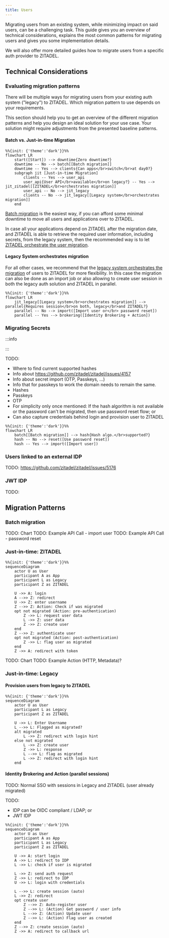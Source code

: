 ```yaml
---
title: Users
---
```


Migrating users from an existing system, while minimizing impact on said users, can be a challenging task.
This guide gives you an overview of technical considerations, explains the most common patterns for migrating users and gives you some implementation details.

We will also offer more detailed guides how to migrate users from a specific auth provider to ZITADEL.

## Technical Considerations

### Evaluating migration patterns

There will be multiple ways for migrating users from your existing auth system ("legacy") to ZITADEL.
Which migration pattern to use depends on your requirements.

This section should help you to get an overview of the different migration patterns and help you design an ideal solution for your use case. Your solution might require adjustments from the presented baseline patterns.

#### Batch vs. Just-in-time Migration

```mermaid
%%{init: {'theme':'dark'}}%%
flowchart LR
    start([Start]) --> downtime{Zero downtime?}
    downtime -- No --> batch[[Batch migration]]
    downtime -- Yes --> clients{Can apps</br>switch</br>at day0?}
    subgraph jit [Just-in-time Migration]
        clients -- Yes --> user_api
        user_api{User API</br>available</br>on legacy?} -- Yes --> jit_zitadel[[ZITADEL</br>orchestrates migration]]
        user_api -- No --> jit_legacy
        clients -- No --> jit_legacy[[Legacy system</br>orchestrates migration]]
    end
```

[Batch migration](#batch-migration) is the easiest way, if you can afford some minimal downtime to move all users and applications over to ZITADEL.

In case all your applications depend on ZITADEL after the migration date, and ZITADEL is able to retrieve the required user information, including secrets, from the legacy system, then the recommended way is to let [ZITADEL orchestrate the user migration](#just-in-time-zitadel).

#### Legacy System orchestrates migration

For all other cases, we recommend that the [legacy system orchestrates the migration](#legacy-system-orchestrates-migration) of users to ZITADEL for more flexibility.
In this case the migration can also be done as an import job or also allowing to create user session in both the legacy auth solution and ZITADEL in parallel.

```mermaid
%%{init: {'theme':'dark'}}%%
flowchart LR
    jit_legacy[[Legacy system</br>orchestrates migration]] --> parallel{Requires session</br>on both, legacy</br>and ZITADEL?}
    parallel -- No --> import([Import user or</br> password reset])
    parallel -- Yes --> brokering([Identity Brokering + Action])
```

### Migrating Secrets

:::info

:::

TODO: 

- Where to find current supported hashes
- Info about https://github.com/zitadel/zitadel/issues/4157
- Info about secret import (OTP, Passkeys, ...)
- Info that for passkeys to work the domain needs to remain the same.
- Hashes
- Passkeys
- OTP
- For simplicity only once mentioned: If the hash algorithm is not available or the password can't be migrated, then use password reset flow; or
- Can also capture credentials behind login and provision user to ZITADEL

```mermaid
%%{init: {'theme':'dark'}}%%
flowchart LR
    batch[[Batch migration]] --> hash{Hash algo.</br>supported?}
    hash -- No --> reset([Use password reset])
    hash -- Yes --> import([Import user])
```

### Users linked to an external IDP

TODO: https://github.com/zitadel/zitadel/issues/5176

### JWT IDP

TODO: 

## Migration Patterns

### Batch migration

TODO: Chart
TODO: Example API Call - import user
TODO: Example API Call - password reset

### Just-in-time: ZITADEL

```mermaid
%%{init: {'theme':'dark'}}%%
sequenceDiagram
    actor U as User
    participant A as App
    participant L as Legacy
    participant Z as ZITADEL
    
    U ->> A: login
    A -->> Z: redirect
    U ->> Z: enter username
    Z -->> Z: Action: Check if was migrated
    opt not migrated (Action: pre-authentication)
        Z ->> L: request user data
        L ->> Z: user data
        Z ->> Z: create user
    end
    Z -->> Z: authenticate user
    opt not migrated (Action: post-authentication)
        Z ->> L: flag user as migrated
    end
    Z ->> A: redirect with token
```


TODO: Chart
TODO: Example Action (HTTP, Metadata)?

### Just-in-time: Legacy

#### Provision users from legacy to ZITADEL

```mermaid
%%{init: {'theme':'dark'}}%%
sequenceDiagram
    actor U as User
    participant L as Legacy
    participant Z as ZITADEL
    
    U ->> L: Enter Username
    L -->> L: Flagged as migrated?
    alt migrated
        L ->> Z: redirect with login hint
    else not migrated
        L ->> Z: create user
        Z ->> L: response
        L -->> L: flag as migrated
        L ->> Z: redirect with login hint
    end

```

#### Identity Brokering and Action (parallel sessions)

TODO: Normal SSO with sessions in Legacy and ZITADEL (user already migrated)

TODO:
- IDP can be OIDC compliant / LDAP; or
- JWT IDP

```mermaid
%%{init: {'theme':'dark'}}%%
sequenceDiagram
    actor U as User
    participant A as App
    participant L as Legacy
    participant Z as ZITADEL
    
    U ->> A: start login
    A ->> L: redirect to IDP
    L ->> L: check if user is migrated

    L ->> Z: send auth request
    Z ->> L: redirect to IDP
    U ->> L: login with credentials

    L -->> L: create session (auto)
    L ->> Z: redirect
    opt create user
        Z -->> Z: Auto-register user
        Z -->> L: (Action) Get password / user info
        L -->> Z: (Action) Update user
        Z -->> L: (Action) Flag user as created
    end
    Z -->> Z: create session (auto)
    Z ->> A: redirect to callback url
```